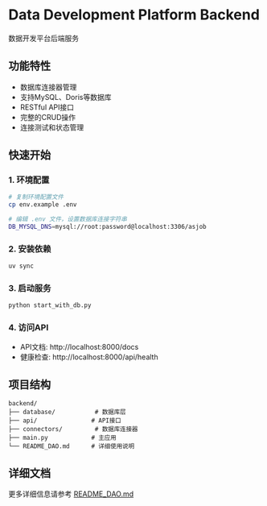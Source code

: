 # Data Development Platform Backend

数据开发平台后端服务

## 功能特性

- 数据库连接器管理
- 支持MySQL、Doris等数据库
- RESTful API接口
- 完整的CRUD操作
- 连接测试和状态管理

## 快速开始

### 1. 环境配置

```bash
# 复制环境配置文件
cp env.example .env

# 编辑 .env 文件，设置数据库连接字符串
DB_MYSQL_DNS=mysql://root:password@localhost:3306/asjob
```

### 2. 安装依赖

```bash
uv sync
```

### 3. 启动服务

```bash
python start_with_db.py
```

### 4. 访问API

- API文档: http://localhost:8000/docs
- 健康检查: http://localhost:8000/api/health

## 项目结构

```
backend/
├── database/           # 数据库层
├── api/               # API接口
├── connectors/         # 数据库连接器
├── main.py            # 主应用
└── README_DAO.md      # 详细使用说明
```

## 详细文档

更多详细信息请参考 [README_DAO.md](README_DAO.md)
